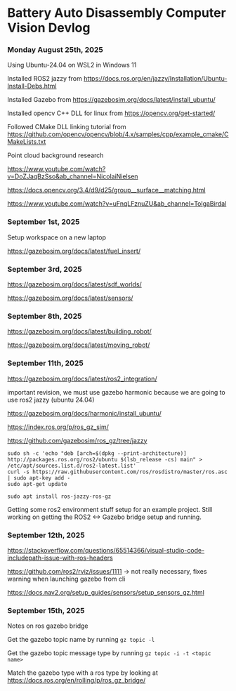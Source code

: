 # Battery Auto Disassembly Computer Vision Devlog

### Monday August 25th, 2025

Using Ubuntu-24.04 on WSL2 in Windows 11

Installed ROS2 jazzy from https://docs.ros.org/en/jazzy/Installation/Ubuntu-Install-Debs.html

Installed Gazebo from https://gazebosim.org/docs/latest/install_ubuntu/

Installed opencv C++ DLL for linux from https://opencv.org/get-started/

Followed CMake DLL linking tutorial from https://github.com/opencv/opencv/blob/4.x/samples/cpp/example_cmake/CMakeLists.txt

Point cloud background research

https://www.youtube.com/watch?v=DoZJaqBzSso&ab_channel=NicolaiNielsen

https://docs.opencv.org/3.4/d9/d25/group__surface__matching.html

https://www.youtube.com/watch?v=uFnqLFznuZU&ab_channel=TolgaBirdal


### September 1st, 2025

Setup workspace on a new laptop

https://gazebosim.org/docs/latest/fuel_insert/


### September 3rd, 2025

https://gazebosim.org/docs/latest/sdf_worlds/

https://gazebosim.org/docs/latest/sensors/

### September 8th, 2025

https://gazebosim.org/docs/latest/building_robot/

https://gazebosim.org/docs/latest/moving_robot/

### September 11th, 2025

https://gazebosim.org/docs/latest/ros2_integration/

important revision, we must use gazebo harmonic because we are going to use ros2 jazzy (ubuntu 24.04)

https://gazebosim.org/docs/harmonic/install_ubuntu/

https://index.ros.org/p/ros_gz_sim/

https://github.com/gazebosim/ros_gz/tree/jazzy

```
sudo sh -c 'echo "deb [arch=$(dpkg --print-architecture)] http://packages.ros.org/ros2/ubuntu $(lsb_release -cs) main" > /etc/apt/sources.list.d/ros2-latest.list'
curl -s https://raw.githubusercontent.com/ros/rosdistro/master/ros.asc | sudo apt-key add -
sudo apt-get update
```

```
sudo apt install ros-jazzy-ros-gz
```

Getting some ros2 environment stuff setup for an example project. Still working on getting the ROS2 <-> Gazebo bridge setup and running.

### September 12th, 2025

https://stackoverflow.com/questions/65514366/visual-studio-code-includepath-issue-with-ros-headers

https://github.com/ros2/rviz/issues/1111 -> not really necessary, fixes warning when launching gazebo from cli

https://docs.nav2.org/setup_guides/sensors/setup_sensors_gz.html

### September 15th, 2025

Notes on ros gazebo bridge

Get the gazebo topic name by running `gz topic -l`

Get the gazebo topic message type by running `gz topic -i -t <topic name>`

Match the gazebo type with a ros type by looking at https://docs.ros.org/en/rolling/p/ros_gz_bridge/
